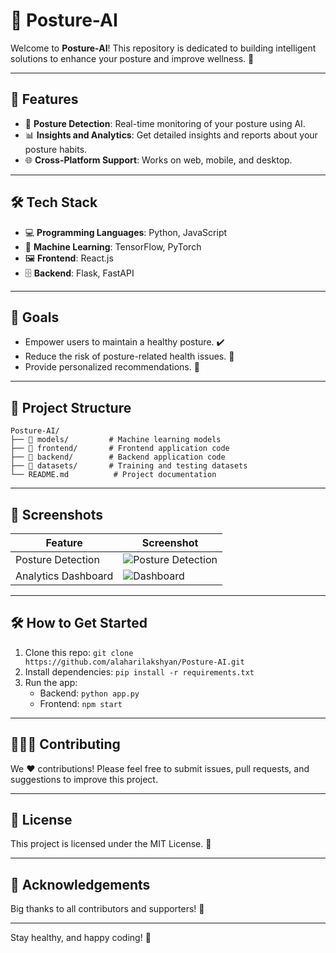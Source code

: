 
# 📏 Posture-AI

Welcome to **Posture-AI**! This repository is dedicated to building intelligent solutions to enhance your posture and improve wellness. 🌟

---

## 🚀 Features

- 🧘 **Posture Detection**: Real-time monitoring of your posture using AI.
- 📊 **Insights and Analytics**: Get detailed insights and reports about your posture habits.
- 🌐 **Cross-Platform Support**: Works on web, mobile, and desktop.

---

## 🛠️ Tech Stack

- 💻 **Programming Languages**: Python, JavaScript
- 🤖 **Machine Learning**: TensorFlow, PyTorch
- 🖼️ **Frontend**: React.js
- 🗄️ **Backend**: Flask, FastAPI

---

## 🌟 Goals

- Empower users to maintain a healthy posture. ✔️
- Reduce the risk of posture-related health issues. 💪
- Provide personalized recommendations. 🧠

---

## 📂 Project Structure

```plaintext
Posture-AI/
├── 📁 models/         # Machine learning models
├── 📁 frontend/       # Frontend application code
├── 📁 backend/        # Backend application code
├── 📁 datasets/       # Training and testing datasets
└── README.md          # Project documentation
```

---

## 📸 Screenshots

| Feature               | Screenshot             |
|-----------------------|------------------------|
| Posture Detection     | ![Posture Detection](https://via.placeholder.com/300) |
| Analytics Dashboard   | ![Dashboard](https://via.placeholder.com/300)         |

---

## 🛠️ How to Get Started

1. Clone this repo: `git clone https://github.com/alaharilakshyan/Posture-AI.git`
2. Install dependencies: `pip install -r requirements.txt`
3. Run the app:
   - Backend: `python app.py`
   - Frontend: `npm start`

---

## 🧑‍🤝‍🧑 Contributing

We ❤️ contributions! Please feel free to submit issues, pull requests, and suggestions to improve this project.

---

## 📄 License

This project is licensed under the MIT License. 📝

---

## 📢 Acknowledgements

Big thanks to all contributors and supporters! 🙌

---

Stay healthy, and happy coding! 🎉
```
